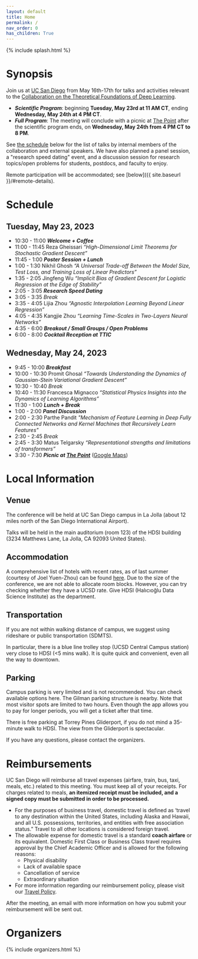 ```yaml
---
layout: default
title: Home
permalink: /
nav_order: 0
has_children: True
---
```


{% include splash.html %}

# Synopsis

<!--Join us from Tuesday, May 23rd (starting 10:30 a.m.) to Wednesday, May 24th
(ending at 4:30 p.m., with a picnic at The Point to follow) for research talks
and activities relevant to the [Collaboration on the Theoretical Foundations of
Deep Learning](https://deepfoundations.ai/).-->

Join us at [UC San Diego](https://ucsd.edu/) from May 16th-17th for talks and
activities relevant to the [Collaboration on the Theoretical Foundations of
Deep Learning](https://deepfoundations.ai/).

- ***Scientific Program***: beginning **Tuesday, May 23rd at 11 AM CT**,
  ending **Wednesday, May 24th at 4 PM CT**.
- ***Full Program***: The meeting will conclude with a picnic at [The
  Point](https://www.promontorypoint.org/) after the scientific program ends,
  on **Wednesday, May 24th from 4 PM CT to 8 PM**.

See [the schedule]({{site.baseurl}}#schedule) below for the list of talks by
internal members of the collaboration and external speakers. We have also
planned a panel session, a "research speed dating" event, and a discussion
session for research topics/open problems for students, postdocs, and faculty
to enjoy.

Remote participation will be accommodated; see [below]({{ site.baseurl
}}/#remote-details).




# Schedule

## Tuesday, May 23, 2023
- 10:30 - 11:00 ***Welcome + Coffee***
- 11:00 - 11:45 Reza Gheissari *“High-Dimensional Limit Theorems for Stochastic
  Gradient Descent”*
- 11:45 - 1:00 ***Poster Session + Lunch***
- 1:00 - 1:30 Nikhil Ghosh *“A Universal Trade-off Between the Model Size, Test
  Loss, and Training Loss of Linear Predictors”*
- 1:35 - 2:05 Jingfeng Wu *“Implicit Bias of Gradient Descent for Logistic
  Regression at the Edge of Stability”*
- 2:05 - 3:05 ***Research Speed Dating***
- 3:05 - 3:35 *Break*
- 3:35 - 4:05 Lijia Zhou *“Agnostic Interpolation Learning Beyond Linear
  Regression”*
- 4:05 - 4:35 Kangjie Zhou *“Learning Time-Scales in Two-Layers Neural
  Networks”*
- 4:35 - 6:00 ***Breakout / Small Groups / Open Problems***
- 6:00 - 8:00 ***Cocktail Reception at TTIC***

## Wednesday, May 24, 2023
- 9:45 - 10:00 ***Breakfast***
- 10:00 - 10:30 Promit Ghosal *“Towards Understanding the Dynamics of
  Gaussian-Stein Variational Gradient Descent”*
- 10:30 - 10:40 *Break*
- 10:40 - 11:30 Francesca Mignacco *“Statistical Physics Insights into the
  Dynamics of Learning Algorithms”*
- 11:30 - 1:00 ***Lunch + Break***
- 1:00 - 2:00 ***Panel Discussion***
- 2:00 - 2:30 Parthe Pandit *"Mechanism of Feature Learning in Deep Fully
  Connected Networks and Kernel Machines that Recursively Learn Features"*
- 2:30 - 2:45 *Break*
- 2:45 - 3:30 Matus Telgarsky *“Representational strengths and limitations of transformers”*
- 3:30 - 7:30 ***Picnic at [The Point](https://www.promontorypoint.org/)***
  ([Google Maps](https://www.google.com/maps/place/Promontory+Point/@41.795999,-87.5795772,17z/data=!4m6!3m5!1s0x880e299f0d91b071:0x4cc33119a444e040!8m2!3d41.795999!4d-87.5770023!16zL20vMGZjZjZn))


# Local Information

## Venue
The conference will be held at UC San Diego campus in La Jolla (about 12 miles north of the San Diego International Airport).

Talks will be held in the main auditorium (room 123) of the HDSI building (3234 Matthews Lane, La Jolla, CA 92093 United States).

## Accommodation
A comprehensive list of hotels with recent rates, as of last summer (courtesy of Joel Yuen-Zhou) can be found [here](https://www.cs.columbia.edu/~djhsu/alt2024-hotels.pdf). Due to the size of the conference, we are not able to allocate room blocks. However, you can try checking whether they have a UCSD rate. Give HDSI (Halıcıoğlu Data Science Institute) as the department.

## Transportation
If you are not within walking distance of campus, we suggest using rideshare or public transportation (SDMTS).

In particular, there is a blue line trolley stop (UCSD Central Campus station) very close to HDSI (<5 mins walk). It is quite quick and convenient, even all the way to downtown.

## Parking
Campus parking is very limited and is not recommended. You can check available options here. The Gilman parking structure is nearby. Note that most visitor spots are limited to two hours. Even though the app allows you to pay for longer periods, you will get a ticket after that time.

There is free parking at Torrey Pines Gliderport, if you do not mind a 35-minute walk to HDSI. The view from the Gliderport is spectacular.

If you have any questions, please contact the organizers.


# Reimbursements


UC San Diego will reimburse all travel expenses (airfare, train, bus, taxi, meals,
etc.) related to this meeting. You must keep all of your receipts. For charges
related to meals, **an itemized receipt must be included, and a signed copy must
be submitted in order to be processed.**
 
- For the purposes of business travel, domestic travel is defined as ‘travel to
  any destination within the United States, including Alaska and Hawaii, and
  all U.S. possessions, territories, and entities with free association
  status.”  Travel to all other locations is considered foreign travel.
- The allowable expense for domestic travel is a standard **coach airfare** or
  its equivalent.  Domestic First Class or Business Class travel requires
  approval by the Chief Academic Officer and is allowed for the following
  reasons:
  - Physical disability
  - Lack of available space
  - Cancellation of service
  - Extraordinary situation
- For more information regarding our reimbursement policy, please visit our
  [Travel Policy](https://ttic.edu/dl/travel_policy.pdf).

After the meeting, an email with more information on how you submit your reimbursement will be sent out.

# Organizers

{% include organizers.html %}
